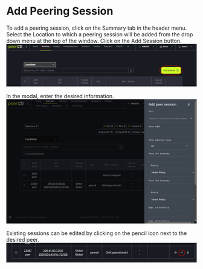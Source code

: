 # Add Peering Session

To add a peering session, click on the Summary tab in the header menu. Select the Location to which a peering session will be added from the drop down menu at the top of the window. Click on the Add Session button.
   ![](img/addsession.png)

In the modal, enter the desired information.
   ![](img/peersessionmodal.png)

Existing sessions can be edited by clicking on the pencil icon next to the desired peer.
   ![](img/editpeer.png)
